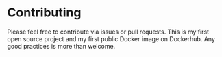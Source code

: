 # Contributing

Please feel free to contribute via issues or pull requests.
This is my first open source project and my first public Docker image on Dockerhub.
Any good practices is more than welcome.

